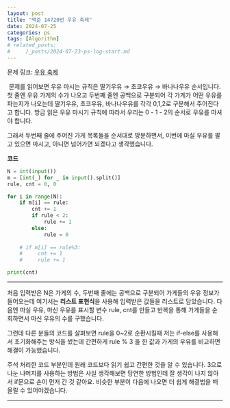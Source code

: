 ```yaml
---
layout: post
title: "백준 14720번 우유 축제"
date: 2024-07-25
categories: ps
tags: [Algorithm]
# related_posts: 
#     /_posts/2024-07-23-ps-log-start.md
---
```

문제 링크: [우유 축제]

&nbsp;문제를 읽어보면 우유 마시는 규칙은 딸기우유 → 초코우유 → 바나나우유 순서입니다. 첫 줄엔 우유 가게의 수가 나오고 두번째 줄엔 공백으로 구분되어 각 가게가 어떤 우유를 파는지가 나오는데 딸기우유, 초코우유, 바나나우유를 각각 0,1,2로 구분해서 주어진다고 합니다. 방금 읽은 우유 마시기 규칙에 따라서 우리는 0 - 1 - 2의 순서로 우유를 마셔야 합니다.

그래서 두번째 줄에 주어진 가게 목록들을 순서대로 방문하면서, 이번에 마실 우유를 팔고 있으면 마시고, 아니면 넘어가면 되겠다고 생각했습니다.


**코드**
```python
N = int(input())
m = [int(_) for _ in input().split()]
rule, cnt = 0, 0

for i in range(N):
    if m[i] == rule:
        cnt += 1
        if rule < 2: 
            rule += 1
        else: 
            rule = 0
        
    # if m[i] == rule%3:
    #     cnt += 1
    #     rule += 1

print(cnt)
```
---

처음 입력받은 N은 가게의 수, 두번째 줄에는 공백으로 구분되어 가게들의 우유 정보가 들어오는데 여기서는 **리스트 표현식**을 사용해 입력받은 값들을 리스트로 담았습니다. 다음엔 마실 우유, 마신 우유를 표시할 변수 rule, cnt를 만들고 반복을 통해 가게들을 순회하면서 마신 우유의 수를 구했습니다.

그런데 다른 분들의 코드를 살펴보면 rule을 0~2로 순환시킬때 저는 if-else를 사용해서 초기화해주는 방식을 썼는데 간편하게 rule % 3 을 한 값과 가게의 우유를 비교하면 해결이 가능했습니다. 
 
주석 처리한 코드 부분인데 원래 코드보다 읽기 쉽고 간편한 것을 알 수 있습니다. 3으로 나눈 나머지를 사용하는 방법은 사실 생각해보면 당연한 방법인데 잘 생각이 나지 않아서 if문으로 손이 먼저 간 것 같아요. 비슷한 부분이 다음에 나오면 더 쉽게 해결법을 떠올릴 수 있어야겠습니다.

--- 
[우유 축제]:https://www.acmicpc.net/problem/14720
